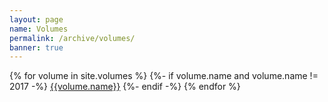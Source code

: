 ```yaml
---
layout: page
name: Volumes
permalink: /archive/volumes/
banner: true
---
```


<div class="row">
  <div class="col s12 m6">
    <div class="collection">
      {% for volume in site.volumes %}
      {%- if volume.name and volume.name != 2017 -%}
        <a href="{{volume.url}}" class="waves-effect collection-item">{{volume.name}}</a>
      {%- endif -%}
      {% endfor %}
    </div>
  </div>
</div>
